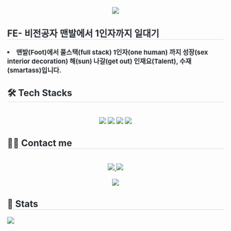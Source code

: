 <div align= "center">
    <img src="https://capsule-render.vercel.app/api?type=waving&color=gradient&height=180&text=-Welcome%20to%20my%20Github-&animation=twinkling&fontColor=000000&fontSize=60" />
    </div>
    <div style="text-align: left;"> 
    <h2 style="border-bottom: 1px solid #d8dee4; color: #282d33;"> FE- 비전공자 맨발에서 1인자까지 일대기 </h2>  
    <div style="font-weight: 700; font-size: 15px; text-align: left; color: #282d33;"> <li>맨발(Foot)에서 풀스택(full stack) 1인자(one human) 까지 성장(sex interior decoration) 해(sun) 나갈(get out) 인재요(Talent), 수재(smartass)입니다.  </div> 
    </div>
    <div style="text-align: left;">
    <h2 style="border-bottom: 1px solid #d8dee4; color: #282d33;"> 🛠️ Tech Stacks </h2> <br> 
    <div  align= "center"> <img src="https://img.shields.io/badge/Git-F05032?style=for-the-badge&logo=Git&logoColor=white">
          <img src="https://img.shields.io/badge/Github-181717?style=for-the-badge&logo=Github&logoColor=white">
          <img src="https://img.shields.io/badge/Discord-5865F2?style=for-the-badge&logo=Discord&logoColor=white">
          <img src="https://img.shields.io/badge/HTML5-E34F26?style=for-the-badge&logo=HTML5&logoColor=white">
          </div>
    </div>
    <div style="text-align: left;">
    <h2 style="border-bottom: 1px solid #d8dee4; color: #282d33;"> 🧑‍💻 Contact me </h2> <br> 
    <div align= "center"> <a href=https://velog.io/@ecarus_developer/posts> <img src="https://img.shields.io/badge/Velog-20C997?style=for-the-badge&logo=Velog&logoColor=white&link=https://velog.io/@ecarus_developer/posts"> </a>
         <a href=mailto:wkswnfl@gmail.com> <img src="https://img.shields.io/badge/Gmail-EA4335?style=for-the-badge&logo=Gmail&logoColor=white&link=mailto:wkswnfl@gmail.com"> </a>
          </div>  <br> 
    <div align= "center"> <a href="https://hits.seeyoufarm.com"> <img src="https://hits.seeyoufarm.com/api/count/incr/badge.svg?url=https%3A%2F%2Fgithub.com%2FEcrua5%2F&count_bg=%23000000&title_bg=%23000000&icon=github.svg&icon_color=%23FFFFFF&title=GitHub&edge_flat=false"/></a>

<div style="text-align: left;"> 
    <h2 style="border-bottom: 1px solid #d8dee4; color: #282d33;">🏅 Stats</h2> 
    <div style="text-align: left;"> 
        <img src="https://github-readme-stats.vercel.app/api?username=Ecaru5&bg_color=180,00ff40,00000000&title_color=000000&text_color=000000" />
    </div> 
</div>

    
